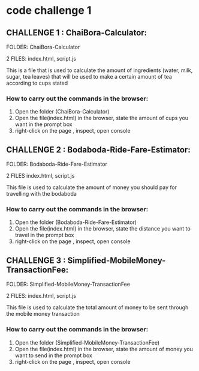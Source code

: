 # code challenge 1

## CHALLENGE 1 : ChaiBora-Calculator:
FOLDER: ChaiBora-Calculator

2 FILES: index.html, script.js

This is a file that is used to calculate the amount of ingredients (water, milk, sugar, tea leaves) that will be used to make a certain amount of tea according to cups stated

### How to carry out the commands in the browser:
1. Open the folder (ChaiBora-Calculator)
2. Open the file(index.html) in the browser, state the amount of cups you want in the prompt box
3. right-click on the page , inspect, open console


## CHALLENGE 2 : Bodaboda-Ride-Fare-Estimator:
FOLDER: Bodaboda-Ride-Fare-Estimator

2 FILES index.html, script.js

This file is used to calculate the amount of money you should pay for travelling with the bodaboda

### How to carry out the commands in the browser:
1. Open the folder (Bodaboda-Ride-Fare-Estimator)
2. Open the file(index.html) in the browser, state the distance you want to travel in the prompt box
3. right-click on the page , inspect, open console

## CHALLENGE 3 : Simplified-MobileMoney-TransactionFee:
FOLDER: Simplified-MobileMoney-TransactionFee

2 FILES: index.html, script.js

This file is used to calculate the total amount of money to be sent through the mobile money transaction

### How to carry out the commands in the browser:
1. Open the folder (Simplified-MobileMoney-TransactionFee)
2. Open the file(index.html) in the browser, state the amount of money you want to send in the prompt box
3. right-click on the page , inspect, open console
